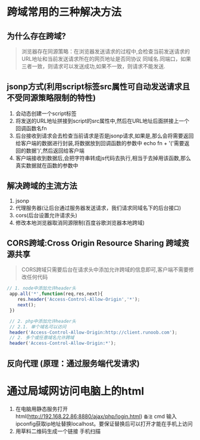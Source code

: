 # 跨域常用的三种解决方法

## 为什么存在跨域?
>  浏览器存在同源策略：在浏览器发送请求的过程中,会检查当前发送请求的URL地址和当前发送请求所在的网页地址是否同协议
> 同域名.同端口，如果三者一致，则请求可以发送成功,如果不一致，则请求不能发送.

## jsonp方式(利用script标签src属性可自动发送请求且不受同源策略限制的特性)
1. 会动态创建一个script标签
2. 将发送的URL地址拼接到script的src属性中,然后在URL地址后面拼接上一个回调函数名fn
3. 后台接收到请求会去检查当前请求是否是jsonp请求,如果是,那么会将需要返回给客户端的数据进行封装,将数据放到回调函数的参数中 echo fn + '('需要返回的数据')',然后返回给客户端
4. 客户端接收到数据后,会把字符串转成js代码去执行,相当于去掉用该函数,那么真实数据就在函数的参数中  

## 解决跨域的主流方法
   1. jsonp
   2. 代理服务器(让后台通过服务器发送请求，我们请求同域名下的后台接口)
   3. cors(后台设置允许请求头)
   4. 修改本地浏览器取消同源限制(百度谷歌浏览器本地跨域)

## CORS跨域:Cross Origin Resource Sharing 跨域资源共享
> CORS跨域只需要后台在请求头中添加允许跨域的信息即可,客户端不需要修改任何代码
```javascript
// 1. node中添加允许header头
 app.all('*',function(req,res,next){
    res.header('Access-Control-Allow-Origin','*');
    next();
 })

 // 2. php中添加允许header头
 // 2.1. 单个域名可以访问
 header('Access-Control-Allow-Origin:http://client.runoob.com');
 // 2. 多个或任意域名允许跨域
 header('Access-Control-Allow-Origin:*');
```

## 反向代理 (原理：通过服务端代发请求)


# 通过局域网访问电脑上的html
  1. 在电脑用静态服务打开html(http://192.168.22.86:8880/ajax/php/login.html) `备注` cmd 输入 ipconfig获取ip地址替换localhost。要保证替换后可以打开才能在手机上访问
  2. 用草料二维码生成一个链接 手机扫描

